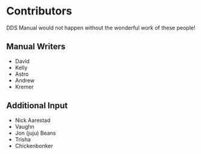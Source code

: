 # Contributors

DDS Manual would not happen without the wonderful work of these people!

## Manual Writers
- David
- Kelly
- Astro
- Andrew
- Kremer

## Additional Input
- Nick Aarestad
- Vaughn
- Jon (juju) Beans
- Trisha
- Chickenbonker